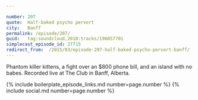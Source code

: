 ```yaml
---

number: 207
quote:  Half-baked psycho pervert
city:   Banff
permalink: /episode/207/
guid:   tag:soundcloud,2010:tracks/196057701
simplecast_episode_id: 27715
redirect_from:  /2015/03/episode-207-half-baked-psycho-pervert-banff/
---
```


Phantom killer kittens, a fight over an $800  phone bill, and an island with no babes. Recorded live at The Club in Banff, Alberta.

{% include boilerplate_episode_links.md number=page.number %}
{% include social.md number=page.number %}